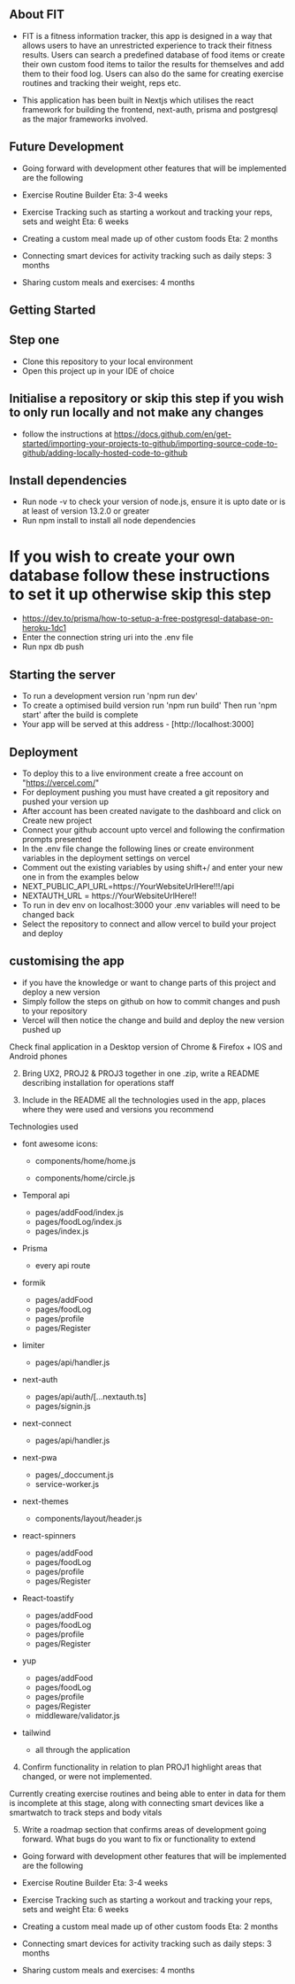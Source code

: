 ## About FIT

-   FIT is a fitness information tracker, this app is designed in a way that allows users to have an unrestricted experience to track their fitness results. Users can search a predefined database of food items or create their own custom food items to tailor the results for themselves and add them to their food log. Users can also do the same for creating exercise routines and tracking their weight, reps etc.

-   This application has been built in Nextjs which utilises the react framework for building the frontend, next-auth, prisma and postgresql as the major frameworks involved.

## Future Development

-   Going forward with development other features that will be implemented are the following

-   Exercise Routine Builder Eta: 3-4 weeks
-   Exercise Tracking such as starting a workout and tracking your reps, sets and weight Eta: 6 weeks
-   Creating a custom meal made up of other custom foods Eta: 2 months
-   Connecting smart devices for activity tracking such as daily steps: 3 months
-   Sharing custom meals and exercises: 4 months

## Getting Started

## Step one

-   Clone this repository to your local environment
-   Open this project up in your IDE of choice

## Initialise a repository or skip this step if you wish to only run locally and not make any changes

-   follow the instructions at https://docs.github.com/en/get-started/importing-your-projects-to-github/importing-source-code-to-github/adding-locally-hosted-code-to-github

## Install dependencies

-   Run node -v to check your version of node.js, ensure it is upto date or is at least of version 13.2.0 or greater
-   Run npm install to install all node dependencies

# If you wish to create your own database follow these instructions to set it up otherwise skip this step

-   https://dev.to/prisma/how-to-setup-a-free-postgresql-database-on-heroku-1dc1
-   Enter the connection string uri into the .env file
-   Run npx db push

## Starting the server

-   To run a development version run 'npm run dev'
-   To create a optimised build version run 'npm run build' Then run 'npm start' after the build is complete
-   Your app will be served at this address - [http://localhost:3000]

## Deployment

-   To deploy this to a live environment create a free account on "https://vercel.com/"
-   For deployment pushing you must have created a git repository and pushed your version up
-   After account has been created navigate to the dashboard and click on Create new project
-   Connect your github account upto vercel and following the confirmation prompts presented
-   In the .env file change the following lines or create environment variables in the deployment settings on vercel
-   Comment out the existing variables by using shift+/ and enter your new one in from the examples below
-   NEXT_PUBLIC_API_URL=https://YourWebsiteUrlHere!!!/api
-   NEXTAUTH_URL = https://YourWebsiteUrlHere!!
-   To run in dev env on localhost:3000 your .env variables will need to be changed back
-   Select the repository to connect and allow vercel to build your project and deploy

## customising the app

-   if you have the knowledge or want to change parts of this project and deploy a new version
-   Simply follow the steps on github on how to commit changes and push to your repository
-   Vercel will then notice the change and build and deploy the new version pushed up

Check final application in a Desktop version of Chrome & Firefox + IOS
and Android phones

2. Bring UX2, PROJ2 & PROJ3 together in one .zip, write a README
   describing installation for operations staff

3. Include in the README all the technologies used in the app, places
   where they were used and versions you recommend

Technologies used

-   font awesome icons:

    -   components/home/home.js

    -   components/home/circle.js

-   Temporal api

    -   pages/addFood/index.js
    -   pages/foodLog/index.js
    -   pages/index.js

-   Prisma

    -   every api route

-   formik

    -   pages/addFood
    -   pages/foodLog
    -   pages/profile
    -   pages/Register

-   limiter

    -   pages/api/handler.js

-   next-auth

    -   pages/api/auth/[...nextauth.ts]
    -   pages/signin.js

-   next-connect

    -   pages/api/handler.js

-   next-pwa

    -   pages/\_doccument.js
    -   service-worker.js

-   next-themes

    -   components/layout/header.js

-   react-spinners

    -   pages/addFood
    -   pages/foodLog
    -   pages/profile
    -   pages/Register

-   React-toastify

    -   pages/addFood
    -   pages/foodLog
    -   pages/profile
    -   pages/Register

-   yup

    -   pages/addFood
    -   pages/foodLog
    -   pages/profile
    -   pages/Register
    -   middleware/validator.js

-   tailwind
    -   all through the application

4. Confirm functionality in relation to plan PROJ1 highlight areas that
   changed, or were not implemented.

Currently creating exercise routines and being able to enter in data for them is incomplete at this stage, along with connecting smart devices like a smartwatch to track steps and body vitals

5. Write a roadmap section that confirms areas of development going
   forward. What bugs do you want to fix or functionality to extend

-   Going forward with development other features that will be implemented are the following

-   Exercise Routine Builder Eta: 3-4 weeks
-   Exercise Tracking such as starting a workout and tracking your reps, sets and weight Eta: 6 weeks
-   Creating a custom meal made up of other custom foods Eta: 2 months
-   Connecting smart devices for activity tracking such as daily steps: 3 months
-   Sharing custom meals and exercises: 4 months
